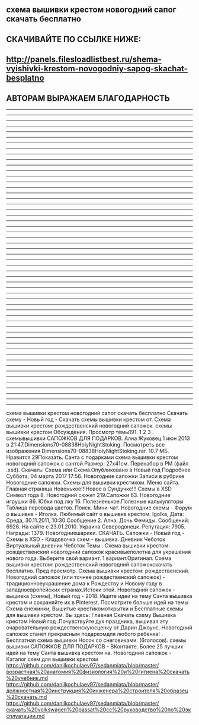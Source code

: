 схема вышивки крестом новогодний сапог скачать бесплатно
--------------------------------------------------
СКАЧИВАЙТЕ ПО ССЫЛКЕ НИЖЕ:
--------------------------------------------------
http://panels.filesloadlistbest.ru/shema-vyishivki-krestom-novogodniy-sapog-skachat-besplatno
--------------------------------------------------
АВТОРАМ ВЫРАЖАЕМ БЛАГОДАРНОСТЬ
--------------------------------------------------
--------------------------------------------------
--------------------------------------------------
--------------------------------------------------
--------------------------------------------------
--------------------------------------------------
--------------------------------------------------
--------------------------------------------------
--------------------------------------------------
--------------------------------------------------
--------------------------------------------------
--------------------------------------------------
--------------------------------------------------
--------------------------------------------------
--------------------------------------------------
--------------------------------------------------
--------------------------------------------------
--------------------------------------------------
--------------------------------------------------
--------------------------------------------------
--------------------------------------------------
--------------------------------------------------
--------------------------------------------------
--------------------------------------------------
--------------------------------------------------
--------------------------------------------------
--------------------------------------------------
--------------------------------------------------
--------------------------------------------------
--------------------------------------------------
--------------------------------------------------
--------------------------------------------------
--------------------------------------------------
--------------------------------------------------
--------------------------------------------------
--------------------------------------------------
--------------------------------------------------
--------------------------------------------------
--------------------------------------------------
--------------------------------------------------
--------------------------------------------------
--------------------------------------------------
--------------------------------------------------
--------------------------------------------------
--------------------------------------------------
--------------------------------------------------
--------------------------------------------------
--------------------------------------------------
--------------------------------------------------
--------------------------------------------------
--------------------------------------------------
--------------------------------------------------
--------------------------------------------------
--------------------------------------------------
--------------------------------------------------
схема вышивки крестом новогодний сапог скачать бесплатно Скачать схему - Новый год - Скачать схемы вышивки крестом от. Схема вышивки крестом: рождественский новогодний сапожок. схемы вышивки крестом  Обсуждения. Просмотр темы191. 1  2  3  . схемывышивки САПОЖКОВ ДЛЯ ПОДАРКОВ. Ална Жуковец 1 июн 2013 в 21:47.Dimensions70-08838HolyNightStoking. Посмотреть все изображения Dimensions70-08838HolyNightStoking.rar. 10.7 МБ. Нравится 29Показать. Санта с подарками  схема вышивки крестом новогодний сапожок с сантой.Размер: 27x41см. Перенабор в РМ (файл .xsd). Скачать: Схема или Схема.Опубликовано в Новый год  Подробнее  Суббота, 04 марта 2017 17:56. Новогодние сапожки  Записи в рубрике Новогодние сапожки. Схемы для вышивки крестиком. Меню сайта. Главная страница  Новенькое!!!Новое в Сундучке!!! Схемы в XSD  Символ года 8. Новогодний сюжет 219.Сапожки 63. Новогодние игрушки 86. Юбки под лку 16. Полезненькое.Полезные калькуляторы  Таблица перевода цветов. Поиск. Мини-чат. Новогодние схемы - Форум о вышивке - Иголка. Любимый сайт о вышивке крестом.  Igolka, Дата: Среда, 30.11.2011, 10:30 Сообщение  2. Ална. Дочь Фемиды. Сообщений: 6926. На сайте с 23.01.2010. Украина Северодонецк. Репутация: 7905. Награды: 1379. Новогодниешарики. СКАЧАТЬ. Сапожки - Новый год - Схемы в XSD - Кладовочка схем - вышивка. Дневник Чеботок Виртуальный дневник Чеботок Темы:. Схема вышивки крестом: рождественский новогодний сапожок красивыеполотна для украшения нового года. Выберите свой вариант. 1 вариант.Оригинал. Схема вышивки крестом: рождественский новогодний сапожокскачать бесплатно. Пред просмотр. Схема вышивки крестом: рождественский. Новогодний сапожок (или точнее рождественский сапожок) - традиционноеукрашение дома к Рождеству и Новому году в западноевропейских странах.Истоки этой. Новогодний сапожок - вышивка (схемы), Новый год - 2018. Ищите идеи на тему Санта вышивка крестом и сохраняйте их в Pinterest. Посмотрите больше идей на темы Схема снежинки, Вышитые крестикомоткрытки и Бесплатные схемы для вышивки крестом.
Вы здесь: Главная  Скачать схему  Вышивка крестом Новый год .Почувствуйте дух праздника, вышивая эту очаровательную рождественскуюсценку от Дарин Джоунс. Новогодний сапожок станет прекрасным подаркомдля любого ребенка! . Бесплатная схема вышивки Носок со снеговиками. (6голосов). схемы вышивки САПОЖКОВ ДЛЯ ПОДАРКОВ - ВКонтакте. Более 25 лучших идей на тему Санта вышивка крестом на. Новогодний сапожок - Каталог схем для вышивки крестом
https://github.com/danilkochulaev97/sedanmiata/blob/master/возрастная%20анатомия%20физиология%20и%20гигиена%20скачать%20учебник.md
https://github.com/danilkochulaev97/sedanmiata/blob/master/должностная%20инструкция%20инженера%20строителя%20образец%20скачать.md
https://github.com/danilkochulaev97/sedanmiata/blob/master/скачать%20volkswagen%20passat%20cc%20руководство%20по%20эксплуатации.md